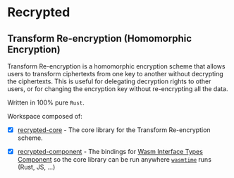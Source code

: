 # Recrypted

## Transform Re-encryption (Homomorphic Encryption)

Transform Re-encryption is a homomorphic encryption scheme that allows users to transform ciphertexts from one key to another without decrypting the ciphertexts. This is useful for delegating decryption rights to other users, or for changing the encryption key without re-encrypting all the data.

Written in 100% pure `Rust`.

Workspace composed of:

- [x] [recrypted-core](crates/recrypted-core/README.md) - The core library for the Transform Re-encryption scheme.
- [x] [recrypted-component](crates/recrypted-component/README.md) - The bindings for [Wasm Interface Types Component](https://component-model.bytecodealliance.org/introduction.html) so the core library can be run anywhere [`wasmtime`](https://github.com/bytecodealliance/wasmtime) runs (Rust, JS, ...)

